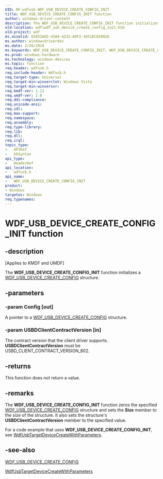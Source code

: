 ```yaml
---
UID: NF:wdfusb.WDF_USB_DEVICE_CREATE_CONFIG_INIT
title: WDF_USB_DEVICE_CREATE_CONFIG_INIT function
author: windows-driver-content
description: The WDF_USB_DEVICE_CREATE_CONFIG_INIT function initializes a WDF_USB_DEVICE_CREATE_CONFIG structure.
old-location: wdf\wdf_usb_device_create_config_init.htm
old-project: wdf
ms.assetid: 01053A65-45A4-4232-A9F2-1651DC820026
ms.author: windowsdriverdev
ms.date: 2/26/2018
ms.keywords: WDF_USB_DEVICE_CREATE_CONFIG_INIT, WDF_USB_DEVICE_CREATE_CONFIG_INIT function, kmdf.wdf_usb_device_create_config_init, kmdf.wdf_usbtarget_device_config_init, wdf.wdf_usb_device_create_config_init, wdfusb/WDF_USB_DEVICE_CREATE_CONFIG_INIT
ms.prod: windows-hardware
ms.technology: windows-devices
ms.topic: function
req.header: wdfusb.h
req.include-header: Wdfusb.h
req.target-type: Universal
req.target-min-winverclnt: Windows Vista
req.target-min-winversvr: 
req.kmdf-ver: 1.11
req.umdf-ver: 2.0
req.ddi-compliance: 
req.unicode-ansi: 
req.idl: 
req.max-support: 
req.namespace: 
req.assembly: 
req.type-library: 
req.lib: 
req.dll: 
req.irql: 
topic_type:
-	APIRef
-	kbSyntax
api_type:
-	HeaderDef
api_location:
-	wdfusb.h
api_name:
-	WDF_USB_DEVICE_CREATE_CONFIG_INIT
product:
- Windows
targetos: Windows
req.typenames: 
---
```


# WDF_USB_DEVICE_CREATE_CONFIG_INIT function


## -description


<p class="CCE_Message">[Applies to KMDF and UMDF]

The <b>WDF_USB_DEVICE_CREATE_CONFIG_INIT</b> function
  initializes a <a href="https://msdn.microsoft.com/library/windows/hardware/hh406503">WDF_USB_DEVICE_CREATE_CONFIG</a> structure. 


## -parameters




### -param Config [out]

A pointer to a <a href="https://msdn.microsoft.com/library/windows/hardware/hh406503">WDF_USB_DEVICE_CREATE_CONFIG</a> structure.


### -param USBDClientContractVersion [in]

The contract version that the client driver supports. <b>USBDClientContractVersion</b> must be USBD_CLIENT_CONTRACT_VERSION_602. 


## -returns



This function does not return a value.




## -remarks



The <b>WDF_USB_DEVICE_CREATE_CONFIG_INIT</b> function zeros the specified <a href="https://msdn.microsoft.com/library/windows/hardware/hh406503">WDF_USB_DEVICE_CREATE_CONFIG</a> structure and sets the <b>Size</b> member to the size of the structure. It also sets the structure's <b>USBDClientContractVersion</b> member to the specified value.

For a code example that uses <b>WDF_USB_DEVICE_CREATE_CONFIG_INIT</b>, see <a href="https://msdn.microsoft.com/library/windows/hardware/hh439428">WdfUsbTargetDeviceCreateWithParameters</a>.




## -see-also




<a href="https://msdn.microsoft.com/library/windows/hardware/hh406503">WDF_USB_DEVICE_CREATE_CONFIG</a>



<a href="https://msdn.microsoft.com/library/windows/hardware/hh439428">WdfUsbTargetDeviceCreateWithParameters</a>
 

 

